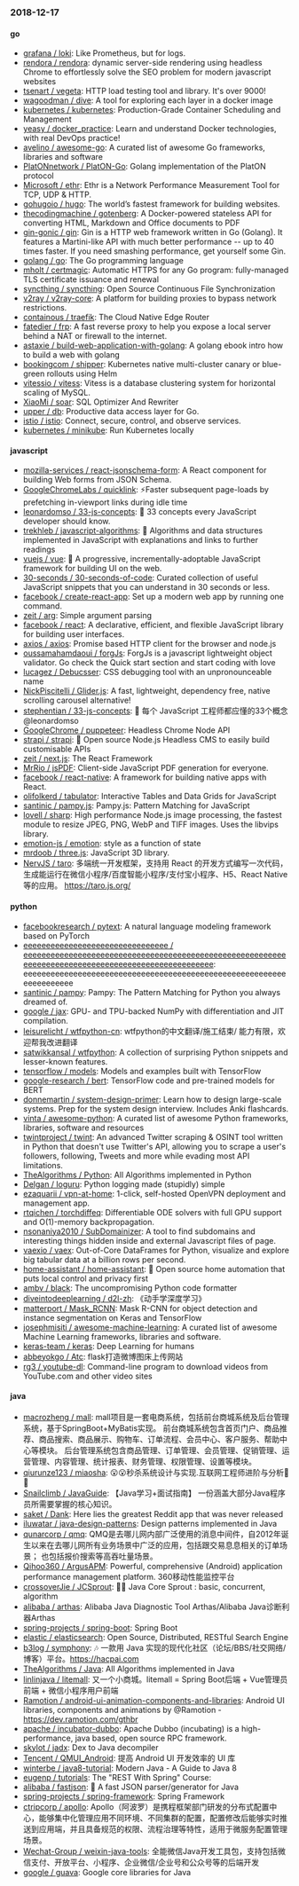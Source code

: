 ### 2018-12-17

#### go
* [grafana / loki](https://github.com/grafana/loki): Like Prometheus, but for logs.
* [rendora / rendora](https://github.com/rendora/rendora): dynamic server-side rendering using headless Chrome to effortlessly solve the SEO problem for modern javascript websites
* [tsenart / vegeta](https://github.com/tsenart/vegeta): HTTP load testing tool and library. It's over 9000!
* [wagoodman / dive](https://github.com/wagoodman/dive): A tool for exploring each layer in a docker image
* [kubernetes / kubernetes](https://github.com/kubernetes/kubernetes): Production-Grade Container Scheduling and Management
* [yeasy / docker_practice](https://github.com/yeasy/docker_practice): Learn and understand Docker technologies, with real DevOps practice!
* [avelino / awesome-go](https://github.com/avelino/awesome-go): A curated list of awesome Go frameworks, libraries and software
* [PlatONnetwork / PlatON-Go](https://github.com/PlatONnetwork/PlatON-Go): Golang implementation of the PlatON protocol
* [Microsoft / ethr](https://github.com/Microsoft/ethr): Ethr is a Network Performance Measurement Tool for TCP, UDP & HTTP.
* [gohugoio / hugo](https://github.com/gohugoio/hugo): The world’s fastest framework for building websites.
* [thecodingmachine / gotenberg](https://github.com/thecodingmachine/gotenberg): A Docker-powered stateless API for converting HTML, Markdown and Office documents to PDF
* [gin-gonic / gin](https://github.com/gin-gonic/gin): Gin is a HTTP web framework written in Go (Golang). It features a Martini-like API with much better performance -- up to 40 times faster. If you need smashing performance, get yourself some Gin.
* [golang / go](https://github.com/golang/go): The Go programming language
* [mholt / certmagic](https://github.com/mholt/certmagic): Automatic HTTPS for any Go program: fully-managed TLS certificate issuance and renewal
* [syncthing / syncthing](https://github.com/syncthing/syncthing): Open Source Continuous File Synchronization
* [v2ray / v2ray-core](https://github.com/v2ray/v2ray-core): A platform for building proxies to bypass network restrictions.
* [containous / traefik](https://github.com/containous/traefik): The Cloud Native Edge Router
* [fatedier / frp](https://github.com/fatedier/frp): A fast reverse proxy to help you expose a local server behind a NAT or firewall to the internet.
* [astaxie / build-web-application-with-golang](https://github.com/astaxie/build-web-application-with-golang): A golang ebook intro how to build a web with golang
* [bookingcom / shipper](https://github.com/bookingcom/shipper): Kubernetes native multi-cluster canary or blue-green rollouts using Helm
* [vitessio / vitess](https://github.com/vitessio/vitess): Vitess is a database clustering system for horizontal scaling of MySQL.
* [XiaoMi / soar](https://github.com/XiaoMi/soar): SQL Optimizer And Rewriter
* [upper / db](https://github.com/upper/db): Productive data access layer for Go.
* [istio / istio](https://github.com/istio/istio): Connect, secure, control, and observe services.
* [kubernetes / minikube](https://github.com/kubernetes/minikube): Run Kubernetes locally

#### javascript
* [mozilla-services / react-jsonschema-form](https://github.com/mozilla-services/react-jsonschema-form): A React component for building Web forms from JSON Schema.
* [GoogleChromeLabs / quicklink](https://github.com/GoogleChromeLabs/quicklink): ⚡️Faster subsequent page-loads by prefetching in-viewport links during idle time
* [leonardomso / 33-js-concepts](https://github.com/leonardomso/33-js-concepts): 📜 33 concepts every JavaScript developer should know.
* [trekhleb / javascript-algorithms](https://github.com/trekhleb/javascript-algorithms): 📝 Algorithms and data structures implemented in JavaScript with explanations and links to further readings
* [vuejs / vue](https://github.com/vuejs/vue): 🖖 A progressive, incrementally-adoptable JavaScript framework for building UI on the web.
* [30-seconds / 30-seconds-of-code](https://github.com/30-seconds/30-seconds-of-code): Curated collection of useful JavaScript snippets that you can understand in 30 seconds or less.
* [facebook / create-react-app](https://github.com/facebook/create-react-app): Set up a modern web app by running one command.
* [zeit / arg](https://github.com/zeit/arg): Simple argument parsing
* [facebook / react](https://github.com/facebook/react): A declarative, efficient, and flexible JavaScript library for building user interfaces.
* [axios / axios](https://github.com/axios/axios): Promise based HTTP client for the browser and node.js
* [oussamahamdaoui / forgJs](https://github.com/oussamahamdaoui/forgJs): ForgJs is a javascript lightweight object validator. Go check the Quick start section and start coding with love
* [lucagez / Debucsser](https://github.com/lucagez/Debucsser): CSS debugging tool with an unpronounceable name
* [NickPiscitelli / Glider.js](https://github.com/NickPiscitelli/Glider.js): A fast, lightweight, dependency free, native scrolling carousel alternative!
* [stephentian / 33-js-concepts](https://github.com/stephentian/33-js-concepts): 📜 每个 JavaScript 工程师都应懂的33个概念 @leonardomso
* [GoogleChrome / puppeteer](https://github.com/GoogleChrome/puppeteer): Headless Chrome Node API
* [strapi / strapi](https://github.com/strapi/strapi): 🚀 Open source Node.js Headless CMS to easily build customisable APIs
* [zeit / next.js](https://github.com/zeit/next.js): The React Framework
* [MrRio / jsPDF](https://github.com/MrRio/jsPDF): Client-side JavaScript PDF generation for everyone.
* [facebook / react-native](https://github.com/facebook/react-native): A framework for building native apps with React.
* [olifolkerd / tabulator](https://github.com/olifolkerd/tabulator): Interactive Tables and Data Grids for JavaScript
* [santinic / pampy.js](https://github.com/santinic/pampy.js): Pampy.js: Pattern Matching for JavaScript
* [lovell / sharp](https://github.com/lovell/sharp): High performance Node.js image processing, the fastest module to resize JPEG, PNG, WebP and TIFF images. Uses the libvips library.
* [emotion-js / emotion](https://github.com/emotion-js/emotion): style as a function of state
* [mrdoob / three.js](https://github.com/mrdoob/three.js): JavaScript 3D library.
* [NervJS / taro](https://github.com/NervJS/taro): 多端统一开发框架，支持用 React 的开发方式编写一次代码，生成能运行在微信小程序/百度智能小程序/支付宝小程序、H5、React Native 等的应用。 https://taro.js.org/

#### python
* [facebookresearch / pytext](https://github.com/facebookresearch/pytext): A natural language modeling framework based on PyTorch
* [eeeeeeeeeeeeeeeeeeeeeeeeeeeeeeee / eeeeeeeeeeeeeeeeeeeeeeeeeeeeeeeeeeeeeeeeeeeeeeeeeeeeeeeeeeeeeeeeeeeeeeeeeeeeeeeeeeeeeeeeeeeeeeeeeeee](https://github.com/eeeeeeeeeeeeeeeeeeeeeeeeeeeeeeee/eeeeeeeeeeeeeeeeeeeeeeeeeeeeeeeeeeeeeeeeeeeeeeeeeeeeeeeeeeeeeeeeeeeeeeeeeeeeeeeeeeeeeeeeeeeeeeeeeeee): eeeeeeeeeeeeeeeeeeeeeeeeeeeeeeeeeeeeeeeeeeeeeeeeeeeeeeeeeeeeeeeeeeeee
* [santinic / pampy](https://github.com/santinic/pampy): Pampy: The Pattern Matching for Python you always dreamed of.
* [google / jax](https://github.com/google/jax): GPU- and TPU-backed NumPy with differentiation and JIT compilation.
* [leisurelicht / wtfpython-cn](https://github.com/leisurelicht/wtfpython-cn): wtfpython的中文翻译/施工结束/ 能力有限，欢迎帮我改进翻译
* [satwikkansal / wtfpython](https://github.com/satwikkansal/wtfpython): A collection of surprising Python snippets and lesser-known features.
* [tensorflow / models](https://github.com/tensorflow/models): Models and examples built with TensorFlow
* [google-research / bert](https://github.com/google-research/bert): TensorFlow code and pre-trained models for BERT
* [donnemartin / system-design-primer](https://github.com/donnemartin/system-design-primer): Learn how to design large-scale systems. Prep for the system design interview. Includes Anki flashcards.
* [vinta / awesome-python](https://github.com/vinta/awesome-python): A curated list of awesome Python frameworks, libraries, software and resources
* [twintproject / twint](https://github.com/twintproject/twint): An advanced Twitter scraping & OSINT tool written in Python that doesn't use Twitter's API, allowing you to scrape a user's followers, following, Tweets and more while evading most API limitations.
* [TheAlgorithms / Python](https://github.com/TheAlgorithms/Python): All Algorithms implemented in Python
* [Delgan / loguru](https://github.com/Delgan/loguru): Python logging made (stupidly) simple
* [ezaquarii / vpn-at-home](https://github.com/ezaquarii/vpn-at-home): 1-click, self-hosted OpenVPN deployment and management app.
* [rtqichen / torchdiffeq](https://github.com/rtqichen/torchdiffeq): Differentiable ODE solvers with full GPU support and O(1)-memory backpropagation.
* [nsonaniya2010 / SubDomainizer](https://github.com/nsonaniya2010/SubDomainizer): A tool to find subdomains and interesting things hidden inside and external Javascript files of page.
* [vaexio / vaex](https://github.com/vaexio/vaex): Out-of-Core DataFrames for Python, visualize and explore big tabular data at a billion rows per second.
* [home-assistant / home-assistant](https://github.com/home-assistant/home-assistant): 🏡 Open source home automation that puts local control and privacy first
* [ambv / black](https://github.com/ambv/black): The uncompromising Python code formatter
* [diveintodeeplearning / d2l-zh](https://github.com/diveintodeeplearning/d2l-zh): 《动手学深度学习》
* [matterport / Mask_RCNN](https://github.com/matterport/Mask_RCNN): Mask R-CNN for object detection and instance segmentation on Keras and TensorFlow
* [josephmisiti / awesome-machine-learning](https://github.com/josephmisiti/awesome-machine-learning): A curated list of awesome Machine Learning frameworks, libraries and software.
* [keras-team / keras](https://github.com/keras-team/keras): Deep Learning for humans
* [abbeyokgo / Atc](https://github.com/abbeyokgo/Atc): flask打造微博图床上传网站
* [rg3 / youtube-dl](https://github.com/rg3/youtube-dl): Command-line program to download videos from YouTube.com and other video sites

#### java
* [macrozheng / mall](https://github.com/macrozheng/mall): mall项目是一套电商系统，包括前台商城系统及后台管理系统，基于SpringBoot+MyBatis实现。 前台商城系统包含首页门户、商品推荐、商品搜索、商品展示、购物车、订单流程、会员中心、客户服务、帮助中心等模块。 后台管理系统包含商品管理、订单管理、会员管理、促销管理、运营管理、内容管理、统计报表、财务管理、权限管理、设置等模块。
* [qiurunze123 / miaosha](https://github.com/qiurunze123/miaosha): 😮😮秒杀系统设计与实现.互联网工程师进阶与分析🙋🐓
* [Snailclimb / JavaGuide](https://github.com/Snailclimb/JavaGuide): 【Java学习+面试指南】 一份涵盖大部分Java程序员所需要掌握的核心知识。
* [saket / Dank](https://github.com/saket/Dank): Here lies the greatest Reddit app that was never released
* [iluwatar / java-design-patterns](https://github.com/iluwatar/java-design-patterns): Design patterns implemented in Java
* [qunarcorp / qmq](https://github.com/qunarcorp/qmq): QMQ是去哪儿网内部广泛使用的消息中间件，自2012年诞生以来在去哪儿网所有业务场景中广泛的应用，包括跟交易息息相关的订单场景； 也包括报价搜索等高吞吐量场景。
* [Qihoo360 / ArgusAPM](https://github.com/Qihoo360/ArgusAPM): Powerful, comprehensive (Android) application performance management platform. 360移动性能监控平台
* [crossoverJie / JCSprout](https://github.com/crossoverJie/JCSprout): 👨‍🎓 Java Core Sprout : basic, concurrent, algorithm
* [alibaba / arthas](https://github.com/alibaba/arthas): Alibaba Java Diagnostic Tool Arthas/Alibaba Java诊断利器Arthas
* [spring-projects / spring-boot](https://github.com/spring-projects/spring-boot): Spring Boot
* [elastic / elasticsearch](https://github.com/elastic/elasticsearch): Open Source, Distributed, RESTful Search Engine
* [b3log / symphony](https://github.com/b3log/symphony): 🎶 一款用 Java 实现的现代化社区（论坛/BBS/社交网络/博客）平台。https://hacpai.com
* [TheAlgorithms / Java](https://github.com/TheAlgorithms/Java): All Algorithms implemented in Java
* [linlinjava / litemall](https://github.com/linlinjava/litemall): 又一个小商城。litemall = Spring Boot后端 + Vue管理员前端 + 微信小程序用户前端
* [Ramotion / android-ui-animation-components-and-libraries](https://github.com/Ramotion/android-ui-animation-components-and-libraries): Android UI libraries, components and animations by @Ramotion - https://dev.ramotion.com/gthbr
* [apache / incubator-dubbo](https://github.com/apache/incubator-dubbo): Apache Dubbo (incubating) is a high-performance, java based, open source RPC framework.
* [skylot / jadx](https://github.com/skylot/jadx): Dex to Java decompiler
* [Tencent / QMUI_Android](https://github.com/Tencent/QMUI_Android): 提高 Android UI 开发效率的 UI 库
* [winterbe / java8-tutorial](https://github.com/winterbe/java8-tutorial): Modern Java - A Guide to Java 8
* [eugenp / tutorials](https://github.com/eugenp/tutorials): The "REST With Spring" Course:
* [alibaba / fastjson](https://github.com/alibaba/fastjson): 🚄 A fast JSON parser/generator for Java
* [spring-projects / spring-framework](https://github.com/spring-projects/spring-framework): Spring Framework
* [ctripcorp / apollo](https://github.com/ctripcorp/apollo): Apollo（阿波罗）是携程框架部门研发的分布式配置中心，能够集中化管理应用不同环境、不同集群的配置，配置修改后能够实时推送到应用端，并且具备规范的权限、流程治理等特性，适用于微服务配置管理场景。
* [Wechat-Group / weixin-java-tools](https://github.com/Wechat-Group/weixin-java-tools): 全能微信Java开发工具包，支持包括微信支付、开放平台、小程序、企业微信/企业号和公众号等的后端开发
* [google / guava](https://github.com/google/guava): Google core libraries for Java
